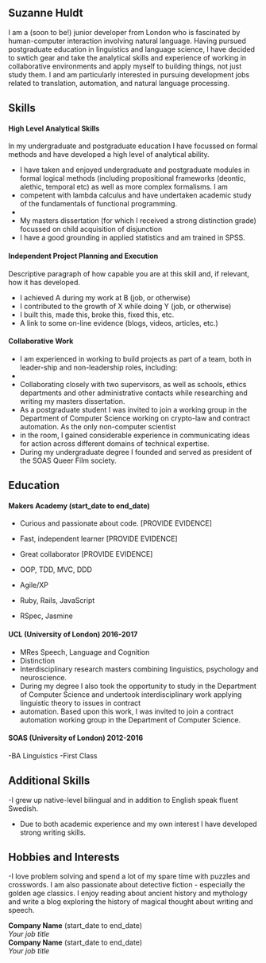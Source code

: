 ## Suzanne Huldt

I am a (soon to be!) junior developer from London who is fascinated by human-computer interaction involving natural language. 
Having pursued postgraduate education in linguistics and language science, I have decided to swtich gear and take the analytical skills and experience of working in collaborative environments and 
apply myself to building things, not just study them. I and am particularly interested in pursuing development jobs related to translation, automation, and natural language processing.  


## Skills

#### High Level Analytical Skills 

In my undergraduate and postgraduate education I have focussed on formal methods and have developed a high level of analytical ability. 

- I have taken and enjoyed undergraduate and postgraduate modules in formal logical methods (including propositional frameworks (deontic, alethic, temporal etc) as well as more complex formalisms. I am 
- competent with lambda calculus and have undertaken academic study of the fundamentals of functional programming. 
- 
- My masters dissertation (for which I received a strong distinction grade) focussed on child acquisition of disjunction 
- I have a good grounding in applied statistics and am trained in SPSS.


#### Independent Project Planning and Execution

Descriptive paragraph of how capable you are at this skill and, if relevant, how it has developed.

- I achieved A during my work at B (job, or otherwise)
- I contributed to the growth of X while doing Y (job, or otherwise)
- I built this, made this, broke this, fixed this, etc.
- A link to some on-line evidence (blogs, videos, articles, etc.)


#### Collaborative Work 

- I am experienced in working to build projects as part of a team, both in leader-ship and non-leadership roles, including:
- 
- Collaborating closely with two supervisors, as well as schools, ethics departments and other administrative contacts while researching and writing my masters dissertation.
- As a postgraduate student I was invited to join a working group in the Department of Computer Science working on crypto-law and contract automation. As the only non-computer scientist
- in the room, I gained considerable experience in communicating ideas for action across different domains of technical expertise. 
- During my undergraduate degree I founded and served as president of the SOAS Queer Film society. 

## Education

#### Makers Academy (start_date to end_date)

- Curious and passionate about code. [PROVIDE EVIDENCE]
- Fast, independent learner [PROVIDE EVIDENCE]
- Great collaborator [PROVIDE EVIDENCE]

- OOP, TDD, MVC, DDD
- Agile/XP
- Ruby, Rails, JavaScript
- RSpec, Jasmine

#### UCL (University of London) 2016-2017

- MRes Speech, Language and Cognition
- Distinction
- Interdisciplinary research masters combining linguistics, psychology and neuroscience. 
- During my degree I also took the opportunity to study in the Department of Computer Science and undertook interdisciplinary work applying linguistic theory to issues in contract
- automation. Based upon this work, I was invited to join a contract automation working group in the Department of Computer Science. 

#### SOAS (University of London) 2012-2016

-BA Linguistics
-First Class


## Additional Skills
-I grew up native-level bilingual and in addition to English speak fluent Swedish.
- Due to both academic experience and my own interest I have developed strong writing skills.

## Hobbies and Interests
-I love problem solving and spend a lot of my spare time with puzzles and crosswords. I am also passionate about detective fiction - especially the golden age classics. I enjoy reading about
ancient history and mythology and write a blog exploring the history of magical thought about writing and speech. 

**Company Name** (start_date to end_date)    
*Your job title*  
**Company Name** (start_date to end_date)   
*Your job title*  
